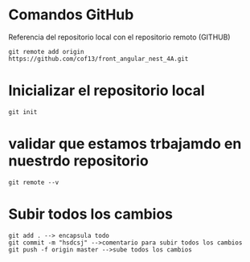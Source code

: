 # Comandos GitHub
Referencia del repositorio local con el repositorio remoto  (GITHUB)
````
git remote add origin https://github.com/cof13/front_angular_nest_4A.git
````
# Inicializar el repositorio local
```
git init
```
# validar que estamos trbajamdo en nuestrdo repositorio
```
git remote --v
```
# Subir todos los cambios
```
git add . --> encapsula todo 
git commit -m "hsdcsj" -->comentario para subir todos los cambios
git push -f origin master -->sube todos los cambios
```
